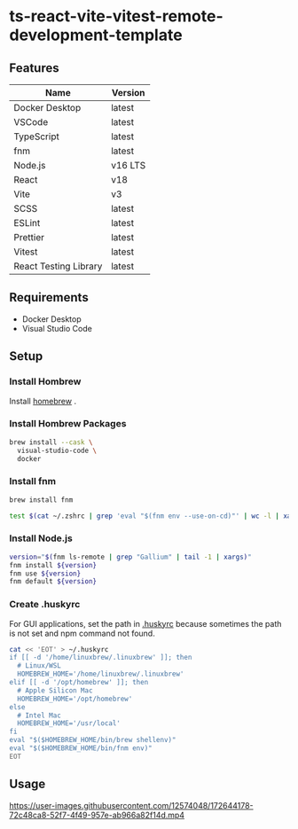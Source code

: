 # ts-react-vite-vitest-remote-development-template

## Features

| Name                  | Version |
| --------------------- | ------- |
| Docker Desktop        | latest  |
| VSCode                | latest  |
| TypeScript            | latest  |
| fnm                   | latest  |
| Node.js               | v16 LTS |
| React                 | v18     |
| Vite                  | v3      |
| SCSS                  | latest  |
| ESLint                | latest  |
| Prettier              | latest  |
| Vitest                | latest  |
| React Testing Library | latest  |

## Requirements

- Docker Desktop
- Visual Studio Code

## Setup

### Install Hombrew

Install [homebrew](https://brew.sh/) .

### Install Hombrew Packages

```sh
brew install --cask \
  visual-studio-code \
  docker
```

### Install fnm

```sh
brew install fnm

test $(cat ~/.zshrc | grep 'eval "$(fnm env --use-on-cd)"' | wc -l | xargs) -eq 0 && echo 'eval "$(fnm env --use-on-cd)"' >> ~/.zshrc
```

### Install Node.js

```sh
version="$(fnm ls-remote | grep "Gallium" | tail -1 | xargs)"
fnm install ${version}
fnm use ${version}
fnm default ${version}
```

### Create .huskyrc

For GUI applications, set the path in [.huskyrc](https://typicode.github.io/husky/#/?id=command-not-found) because sometimes the path is not set and npm command not found.

```sh
cat << 'EOT' > ~/.huskyrc
if [[ -d '/home/linuxbrew/.linuxbrew' ]]; then
  # Linux/WSL
  HOMEBREW_HOME='/home/linuxbrew/.linuxbrew'
elif [[ -d '/opt/homebrew' ]]; then
  # Apple Silicon Mac
  HOMEBREW_HOME='/opt/homebrew'
else
  # Intel Mac
  HOMEBREW_HOME='/usr/local'
fi
eval "$($HOMEBREW_HOME/bin/brew shellenv)"
eval "$($HOMEBREW_HOME/bin/fnm env)"
EOT
```

## Usage

https://user-images.githubusercontent.com/12574048/172644178-72c48ca8-52f7-4f49-957e-ab966a82f14d.mp4
